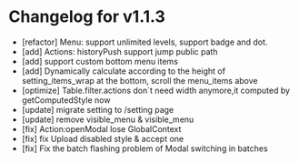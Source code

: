 # Changelog for v1.1.3

- [refactor] Menu: support unlimited levels, support badge and dot.
- [add] Actions: historyPush support jump public path
- [add] support custom bottom menu items
- [add] Dynamically calculate according to the height of setting_items_wrap at the bottom, scroll the menu_items above
- [optimize] Table.filter.actions don`t need width anymore,it computed by getComputedStyle now
- [update] migrate setting to /setting page 
- [update] remove visible_menu & visible_menu
- [fix] Action:openModal lose GlobalContext
- [fix] fix Upload disabled style & accept one
- [fix] Fix the batch flashing problem of Modal switching in batches